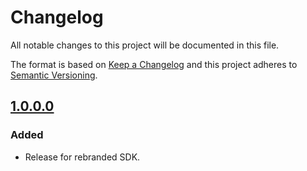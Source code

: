 # Changelog
All notable changes to this project will be documented in this file.

The format is based on [Keep a Changelog](http://keepachangelog.com/en/1.0.0/) and this project adheres to [Semantic Versioning](http://semver.org/spec/v2.0.0.html).

## [1.0.0.0][1.0.0.0]

### Added
* Release for rebranded SDK.

[1.0.0.0]: https://github.com/unzerdev/php-sdk/compare/1260b8314af1ac461e33f0cfb382ffcd0e87c105..1.0.0.0